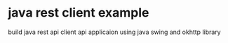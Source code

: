 # java rest client example
 build java rest api client api applicaion using java swing and okhttp library
